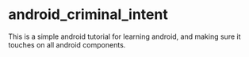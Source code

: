 # android_criminal_intent

This is a simple android tutorial for learning android, and making sure it touches on all android components.
